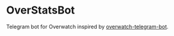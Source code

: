 # OverStatsBot
Telegram bot for Overwatch inspired by [overwatch-telegram-bot](https://github.com/chesterhow/overwatch-telegram-bot).
